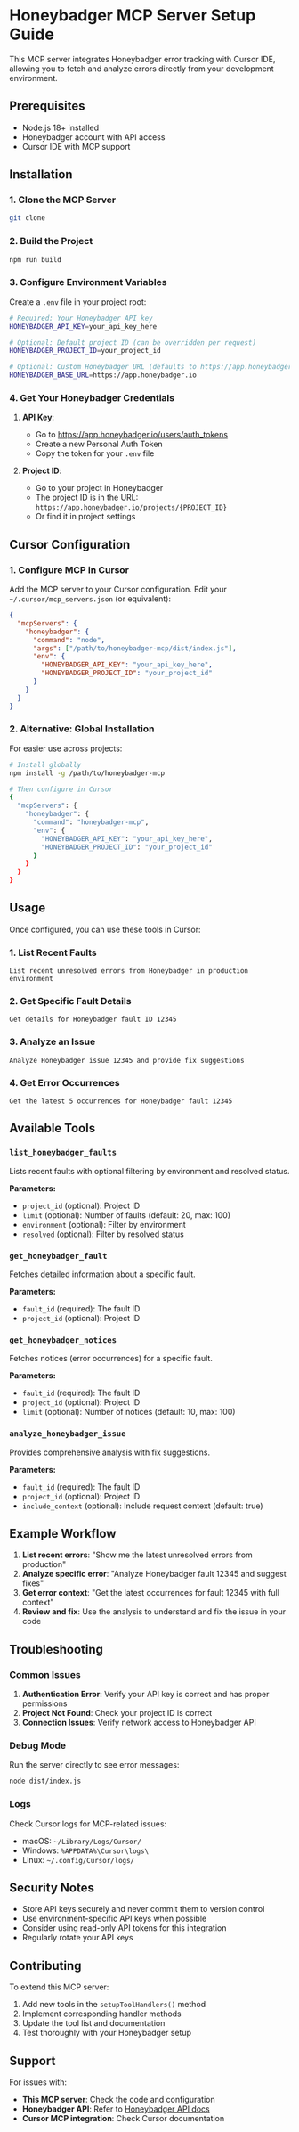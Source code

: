 # Honeybadger MCP Server Setup Guide

This MCP server integrates Honeybadger error tracking with Cursor IDE, allowing you to fetch and analyze errors directly from your development environment.

## Prerequisites

- Node.js 18+ installed
- Honeybadger account with API access
- Cursor IDE with MCP support

## Installation

### 1. Clone the MCP Server

```bash
git clone 
```

### 2. Build the Project

```bash
npm run build
```

### 3. Configure Environment Variables

Create a `.env` file in your project root:

```bash
# Required: Your Honeybadger API key
HONEYBADGER_API_KEY=your_api_key_here

# Optional: Default project ID (can be overridden per request)
HONEYBADGER_PROJECT_ID=your_project_id

# Optional: Custom Honeybadger URL (defaults to https://app.honeybadger.io)
HONEYBADGER_BASE_URL=https://app.honeybadger.io
```

### 4. Get Your Honeybadger Credentials

1. **API Key**: 
   - Go to https://app.honeybadger.io/users/auth_tokens
   - Create a new Personal Auth Token
   - Copy the token for your `.env` file

2. **Project ID**:
   - Go to your project in Honeybadger
   - The project ID is in the URL: `https://app.honeybadger.io/projects/{PROJECT_ID}`
   - Or find it in project settings

## Cursor Configuration

### 1. Configure MCP in Cursor

Add the MCP server to your Cursor configuration. Edit your `~/.cursor/mcp_servers.json` (or equivalent):

```json
{
  "mcpServers": {
    "honeybadger": {
      "command": "node",
      "args": ["/path/to/honeybadger-mcp/dist/index.js"],
      "env": {
        "HONEYBADGER_API_KEY": "your_api_key_here",
        "HONEYBADGER_PROJECT_ID": "your_project_id"
      }
    }
  }
}
```

### 2. Alternative: Global Installation

For easier use across projects:

```bash
# Install globally
npm install -g /path/to/honeybadger-mcp

# Then configure in Cursor
{
  "mcpServers": {
    "honeybadger": {
      "command": "honeybadger-mcp",
      "env": {
        "HONEYBADGER_API_KEY": "your_api_key_here",
        "HONEYBADGER_PROJECT_ID": "your_project_id"
      }
    }
  }
}
```

## Usage

Once configured, you can use these tools in Cursor:

### 1. List Recent Faults

```
List recent unresolved errors from Honeybadger in production environment
```

### 2. Get Specific Fault Details

```
Get details for Honeybadger fault ID 12345
```

### 3. Analyze an Issue

```
Analyze Honeybadger issue 12345 and provide fix suggestions
```

### 4. Get Error Occurrences

```
Get the latest 5 occurrences for Honeybadger fault 12345
```

## Available Tools

### `list_honeybadger_faults`
Lists recent faults with optional filtering by environment and resolved status.

**Parameters:**
- `project_id` (optional): Project ID
- `limit` (optional): Number of faults (default: 20, max: 100)
- `environment` (optional): Filter by environment
- `resolved` (optional): Filter by resolved status

### `get_honeybadger_fault`
Fetches detailed information about a specific fault.

**Parameters:**
- `fault_id` (required): The fault ID
- `project_id` (optional): Project ID

### `get_honeybadger_notices`
Fetches notices (error occurrences) for a specific fault.

**Parameters:**
- `fault_id` (required): The fault ID
- `project_id` (optional): Project ID
- `limit` (optional): Number of notices (default: 10, max: 100)

### `analyze_honeybadger_issue`
Provides comprehensive analysis with fix suggestions.

**Parameters:**
- `fault_id` (required): The fault ID
- `project_id` (optional): Project ID
- `include_context` (optional): Include request context (default: true)

## Example Workflow

1. **List recent errors**: "Show me the latest unresolved errors from production"
2. **Analyze specific error**: "Analyze Honeybadger fault 12345 and suggest fixes"
3. **Get error context**: "Get the latest occurrences for fault 12345 with full context"
4. **Review and fix**: Use the analysis to understand and fix the issue in your code

## Troubleshooting

### Common Issues

1. **Authentication Error**: Verify your API key is correct and has proper permissions
2. **Project Not Found**: Check your project ID is correct
3. **Connection Issues**: Verify network access to Honeybadger API

### Debug Mode

Run the server directly to see error messages:

```bash
node dist/index.js
```

### Logs

Check Cursor logs for MCP-related issues:
- macOS: `~/Library/Logs/Cursor/`
- Windows: `%APPDATA%\Cursor\logs\`
- Linux: `~/.config/Cursor/logs/`

## Security Notes

- Store API keys securely and never commit them to version control
- Use environment-specific API keys when possible
- Consider using read-only API tokens for this integration
- Regularly rotate your API keys

## Contributing

To extend this MCP server:

1. Add new tools in the `setupToolHandlers()` method
2. Implement corresponding handler methods
3. Update the tool list and documentation
4. Test thoroughly with your Honeybadger setup

## Support

For issues with:
- **This MCP server**: Check the code and configuration
- **Honeybadger API**: Refer to [Honeybadger API docs](https://docs.honeybadger.io/api/)
- **Cursor MCP integration**: Check Cursor documentation
